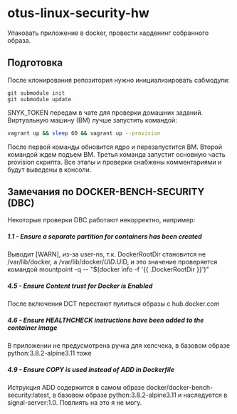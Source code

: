 # otus-linux-security-hw
Упаковать приложение в docker, провести харденинг собранного образа.

## Подготовка
После клонирования репозитория нужно инициализировать сабмодули:
```shell script
git submodule init
git submodule update
```
SNYK_TOKEN передам в чате для проверки домашних заданий.
Виртуальную машину (ВМ) лучше запустить командой:
```bash
vagrant up && sleep 60 && vagrant up --provision
```
После первой команды обновится ядро и перезапустится ВМ.
Второй командой ждем подъем ВМ.
Третья команда запустит основную часть provision скрипта.
Все этапы и проверки снабжены комментариями и будут выведены в консоли.

## Замечания по DOCKER-BENCH-SECURITY (DBC)
Некоторые проверки DBC работают некорректно, например:
##### 1.1 - Ensure a separate partition for containers has been created
Выводит [WARN], из-за user-ns, т.к. DockerRootDir становится не /var/lib/docker, а /var/lib/docker/$UID.$UID, и это значение проверяется командой mountpoint -q -- "$(docker info -f '{{ .DockerRootDir }}')"
##### 4.5 - Ensure Content trust for Docker is Enabled
После включения DCT перестают пулиться образы с hub.docker.com
##### 4.6 - Ensure HEALTHCHECK instructions have been added to the container image
В приложении не предусмотрена ручка для хелсчека, в базовом образе python:3.8.2-alpine3.11 тоже
##### 4.9  - Ensure COPY is used instead of ADD in Dockerfile
Иструкция ADD содержится в самом образе docker/docker-bench-security:latest, в базовом образе python:3.8.2-alpine3.11 и наследуется в signal-server:1.0. Повлиять на это я не могу.